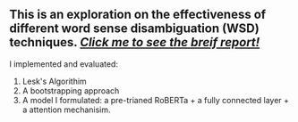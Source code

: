 ## This is an exploration on the effectiveness of different word sense disambiguation (WSD) techniques. [*Click me to see the breif report!*](./Report.pdf)

I implemented and evaluated:
  1. Lesk's Algorithim
  2. A bootstrapping approach
  3. A model I formulated: a pre-trianed RoBERTa + a fully connected layer + a attention mechanisim. 
